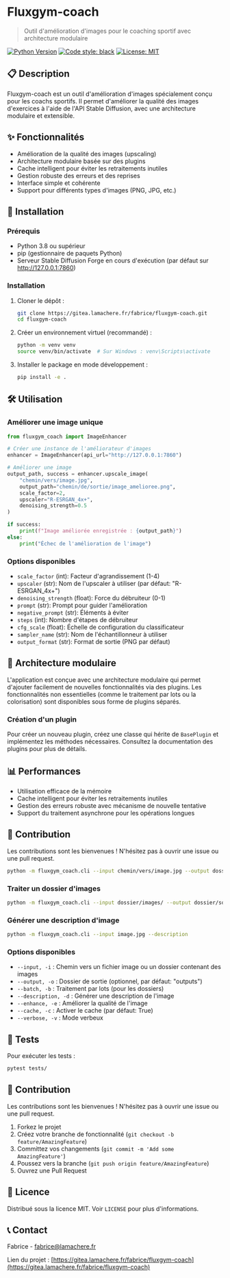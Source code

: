 # Fluxgym-coach

> Outil d'amélioration d'images pour le coaching sportif avec architecture modulaire

[![Python Version](https://img.shields.io/badge/python-3.8+-blue.svg)](https://www.python.org/downloads/)
[![Code style: black](https://img.shields.io/badge/code%20style-black-000000.svg)](https://github.com/psf/black)
[![License: MIT](https://img.shields.io/badge/License-MIT-yellow.svg)](https://opensource.org/licenses/MIT)

## 📋 Description

Fluxgym-coach est un outil d'amélioration d'images spécialement conçu pour les coachs sportifs. Il permet d'améliorer la qualité des images d'exercices à l'aide de l'API Stable Diffusion, avec une architecture modulaire et extensible.

## ✨ Fonctionnalités

- Amélioration de la qualité des images (upscaling)
- Architecture modulaire basée sur des plugins
- Cache intelligent pour éviter les retraitements inutiles
- Gestion robuste des erreurs et des reprises
- Interface simple et cohérente
- Support pour différents types d'images (PNG, JPG, etc.)

## 🚀 Installation

### Prérequis

- Python 3.8 ou supérieur
- pip (gestionnaire de paquets Python)
- Serveur Stable Diffusion Forge en cours d'exécution (par défaut sur http://127.0.0.1:7860)

### Installation

1. Cloner le dépôt :
   ```bash
   git clone https://gitea.lamachere.fr/fabrice/fluxgym-coach.git
   cd fluxgym-coach
   ```

2. Créer un environnement virtuel (recommandé) :
   ```bash
   python -m venv venv
   source venv/bin/activate  # Sur Windows : venv\Scripts\activate
   ```

3. Installer le package en mode développement :
   ```bash
   pip install -e .
   ```

## 🛠 Utilisation

### Améliorer une image unique

```python
from fluxgym_coach import ImageEnhancer

# Créer une instance de l'améliorateur d'images
enhancer = ImageEnhancer(api_url="http://127.0.0.1:7860")

# Améliorer une image
output_path, success = enhancer.upscale_image(
    "chemin/vers/image.jpg",
    output_path="chemin/de/sortie/image_amelioree.png",
    scale_factor=2,
    upscaler="R-ESRGAN_4x+",
    denoising_strength=0.5
)

if success:
    print(f"Image améliorée enregistrée : {output_path}")
else:
    print("Échec de l'amélioration de l'image")
```

### Options disponibles

- `scale_factor` (int): Facteur d'agrandissement (1-4)
- `upscaler` (str): Nom de l'upscaler à utiliser (par défaut: "R-ESRGAN_4x+")
- `denoising_strength` (float): Force du débruiteur (0-1)
- `prompt` (str): Prompt pour guider l'amélioration
- `negative_prompt` (str): Éléments à éviter
- `steps` (int): Nombre d'étapes de débruiteur
- `cfg_scale` (float): Échelle de configuration du classificateur
- `sampler_name` (str): Nom de l'échantillonneur à utiliser
- `output_format` (str): Format de sortie (PNG par défaut)

## 🔌 Architecture modulaire

L'application est conçue avec une architecture modulaire qui permet d'ajouter facilement de nouvelles fonctionnalités via des plugins. Les fonctionnalités non essentielles (comme le traitement par lots ou la colorisation) sont disponibles sous forme de plugins séparés.

### Création d'un plugin

Pour créer un nouveau plugin, créez une classe qui hérite de `BasePlugin` et implémentez les méthodes nécessaires. Consultez la documentation des plugins pour plus de détails.

## 📊 Performances

- Utilisation efficace de la mémoire
- Cache intelligent pour éviter les retraitements inutiles
- Gestion des erreurs robuste avec mécanisme de nouvelle tentative
- Support du traitement asynchrone pour les opérations longues

## 🤝 Contribution

Les contributions sont les bienvenues ! N'hésitez pas à ouvrir une issue ou une pull request.
```bash
python -m fluxgym_coach.cli --input chemin/vers/image.jpg --output dossier/sortie/
```

### Traiter un dossier d'images
```bash
python -m fluxgym_coach.cli --input dossier/images/ --output dossier/sortie/ --batch
```

### Générer une description d'image
```bash
python -m fluxgym_coach.cli --input image.jpg --description
```

### Options disponibles
- `--input, -i` : Chemin vers un fichier image ou un dossier contenant des images
- `--output, -o` : Dossier de sortie (optionnel, par défaut: "outputs")
- `--batch, -b` : Traitement par lots (pour les dossiers)
- `--description, -d` : Générer une description de l'image
- `--enhance, -e` : Améliorer la qualité de l'image
- `--cache, -c` : Activer le cache (par défaut: True)
- `--verbose, -v` : Mode verbeux

## 🧪 Tests

Pour exécuter les tests :

```bash
pytest tests/
```

## 🤝 Contribution

Les contributions sont les bienvenues ! N'hésitez pas à ouvrir une issue ou une pull request.

1. Forkez le projet
2. Créez votre branche de fonctionnalité (`git checkout -b feature/AmazingFeature`)
3. Committez vos changements (`git commit -m 'Add some AmazingFeature'`)
4. Poussez vers la branche (`git push origin feature/AmazingFeature`)
5. Ouvrez une Pull Request

## 📄 Licence

Distribué sous la licence MIT. Voir `LICENSE` pour plus d'informations.

## 📞 Contact

Fabrice - fabrice@lamachere.fr

Lien du projet : [https://gitea.lamachere.fr/fabrice/fluxgym-coach](https://gitea.lamachere.fr/fabrice/fluxgym-coach)
